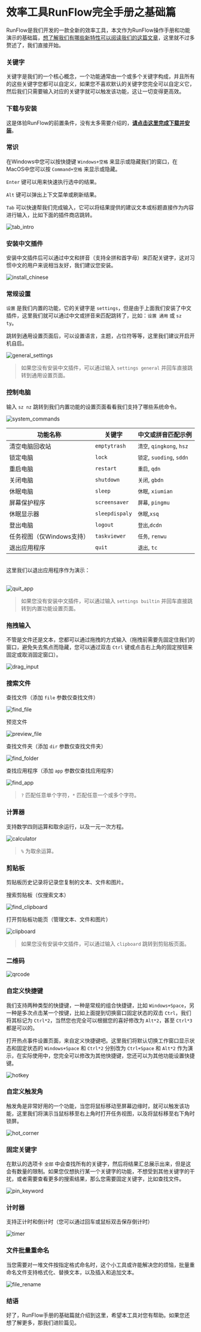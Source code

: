 # 效率工具RunFlow完全手册之基础篇

RunFlow是我们开发的一款全新的效率工具，本文作为RunFlow操作手册和功能演示的基础篇，[想了解我们有哪些新特性可以阅读我们的这篇文章](runflow_first_release.md)，这里就不过多赘述了，我们直接开始。

### 关键字

关键字是我们的一个核心概念，一个功能通常由一个或多个关键字构成，并且所有的这些关键字您都可以自定义，如果您不喜欢默认的关键字您完全可以自定义它，然后我们只需要输入对应的关键字就可以触发该功能，这让一切变得更高效。

### 下载与安装

这是体验RunFlow的前置条件，没有太多需要介绍的，[**请点击这里完成下载并安装**](https://myrest.top/zh-cn/myflow/download)。

### 常识

在Windows中您可以按快捷键 `Windows+空格` 来显示或隐藏我们的窗口，在MacOS中您可以按 `Command+空格` 来显示或隐藏。

`Enter` 键可以用来快速执行选中的结果。

`Alt` 键可以弹出上下文菜单或刷新结果。

`Tab` 可以快速帮我们完成输入，它可以将结果提供的建议文本或标题直接作为内容进行输入，比如下面的插件商店跳转。

![tab_intro](../images/tab_intro_zhcn.gif)

### 安装中文插件

安装中文插件后可以通过中文和拼音（支持全拼和首字母）来匹配关键字，这对习惯中文的用户来说相当友好，我们建议您安装。

![install_chinese](../images/install_plugin_chinese_zhcn.gif)

### 常规设置

`设置` 是我们内置的功能，它的关键字是 `settings`，但是由于上面我们安装了中文插件，这里我们就可以通过中文或拼音来匹配跳转了，比如：`设置 通用` 或 `sz ty`。

跳转到通用设置页面后，可以设置语言，主题，占位符等等，这里我们建议开启开机自启。

![general_settings](../images/general_settings_zhcn.gif)

> 如果您没有安装中文插件，可以通过输入 `settings general` 并回车直接跳转到通用设置页面。

### 控制电脑

输入 `sz nz` 跳转到我们内置功能的设置页面看看我们支持了哪些系统命令。

![system_commands](../images/system_commands_zhcn.gif)

| 功能名称             | 关键字            | 中文或拼音匹配示例               |
|------------------|----------------|-------------------------|
| 清空电脑回收站          | `emptytrash`   | `清空`, `qingkong`, `hsz` |
| 锁定电脑             | `lock`         | `锁定`, `suoding`, `sddn` |
| 重启电脑             | `restart`      | `重启`, `qdn`             |
| 关闭电脑             | `shutdown`     | `关闭`, `gbdn`            |
| 休眠电脑             | `sleep`        | `休眠`, `xiumian`         |
| 屏幕保护程序           | `screensaver`  | `屏幕`, `pingmu`          |
| 休眠显示器            | `sleepdispaly` | `休眠`,`xsq`              |
| 登出电脑             | `logout`       | `登出`,`dcdn`             |
| 任务视图（仅Windows支持） | `taskviewer`   | `任务`, `renwu`           |
| 退出应用程序           | `quit`         | `退出`, `tc`              |

<br/>
这里我们以退出应用程序作为演示：
<br/><br/>

![quit_app](../images/quit_app_zhcn.gif)

> 如果您没有安装中文插件，可以通过输入 `settings builtin` 并回车直接跳转到内置功能设置页面。

### 拖拽输入

不管是文件还是文本，您都可以通过拖拽的方式输入（拖拽前需要先固定住我们的窗口，避免失去焦点而隐藏，您可以通过双击 `Ctrl` 键或点击右上角的固定按钮来固定或取消固定窗口）。

![drag_input](../images/drag_input_zhcn.gif)

### 搜索文件

查找文件（添加 `file` 参数仅查找文件）

![find_file](../images/find_file_zhcn.gif)

预览文件

![preview_file](../images/preview_file_zhcn.gif)

查找文件夹（添加 `dir` 参数仅查找文件夹）

![find_folder](../images/find_folder_zhcn.gif)

查找应用程序（添加 `app` 参数仅查找应用程序）

![find_app](../images/find_app_zhcn.gif)

> `?` 匹配任意单个字符，`*` 匹配任意一个或多个字符。

### 计算器

支持数学四则运算和取余运行，以及一元一次方程。

![calculator](../images/calculator_zhcn.gif)

> `%` 为取余运算。

### 剪贴板

剪贴板历史记录将记录您复制的文本、文件和图片。

搜索剪贴板（仅搜索文本）

![find_clipboard](../images/find_clipboard_zhcn.gif)

打开剪贴板功能页（管理文本、文件和图片）

![clipboard](../images/clipboard_func_zhcn.gif)

> 如果您没有安装中文插件，可以通过输入 `clipboard` 跳转到剪贴板页面。

### 二维码

![qrcode](../images/qrcode_zhcn.gif)

### 自定义快捷键

我们支持两种类型的快捷键，一种是常规的组合快捷键，比如 `Windows+Space`，另一种是多次点击某一个按键，比如上面提到切换窗口固定状态的双击 `Ctrl`，我们将其标记为 `Ctrl*2`，当然您也完全可以根据您的喜好修改为 `Alt*2`，甚至 `Ctrl*3` 都是可以的。

打开热点事件设置页面，来自定义快捷键吧。这里我们将默认切换工作窗口显示状态和固定状态的 `Windows+Space` 和 `Ctrl*2` 分别改为 `Ctrl+Space` 和 `Alt*2` 作为演示，在实际使用中，您完全可以修改为其他快捷键，您还可以为其他功能设置快捷键。

![hotkey](../images/hotkey_zhcn.gif)

### 自定义触发角

触发角是非常好用的一个功能，当您将鼠标移动至屏幕边缘时，就可以触发该功能，这里我们将演示当鼠标移至右上角时打开任务视图，以及将鼠标移至右下角时锁屏。

![hot_corner](../images/hot_corner_zhcn.gif)

### 固定关键字

在默认的选项卡 `全部` 中会查找所有的关键字，然后将结果汇总展示出来，但是这会有数量的限制。如果您仅想执行某一个关键字的功能，不想受到其他关键字的干扰，或者需要查看更多的搜索结果，那么您需要固定关键字，比如查找文件。

![pin_keyword](../images/pin_keyword_zhcn.gif)

### 计时器

支持正计时和倒计时（您可以通过回车或鼠标双击保存倒计时）

![timer](../images/timer_zhcn.gif)

### 文件批量重命名

当您需要对一堆文件按指定格式命名时，这个小工具或许能解决您的烦恼，批量重命名文件支持格式化、替换文本，以及插入和追加文本。

![file_rename](../images/file_rename_zhcn.gif)

### 结语

好了，RunFlow手册的基础篇就介绍到这里，希望本工具对您有帮助。如果您还想了解更多，那我们进阶篇见。
